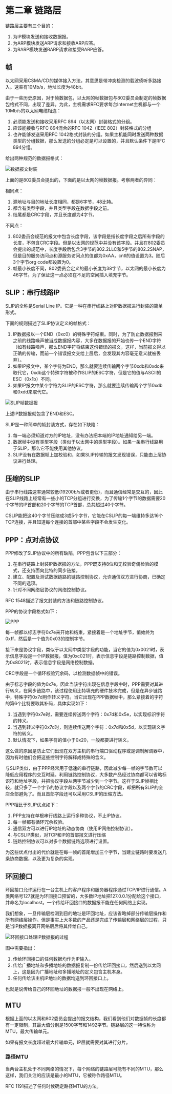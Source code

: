 # 第二章 链路层

链路层主要有三个目的：
1. 为IP模块发送和接收数据报。
2. 为ARP模块发送ARP请求和接收ARP应答。
3. 为RARP模块发送RARP请求和接受RARP应答。

## 帧

以太网采用CSMA/CD的媒体接入方法，其意思是带冲突检测的载波侦听多路接入。速率有10Mb/s，地址长度为48bit。

由于一些历史原因，对于帧数据包，以太网的帧数据包与802委员会制定的帧数据包格式不同，出现了差异。为此，主机需求RFC要求每台Internet主机都与一个10Mb/s的以太网电缆相连：

1. 必须能发送和接收采用RFC 894（以太网）封装格式的分组。
2. 应该能接收与RFC 894混合的RFC 1042（IEEE 802）封装格式的分组
3. 也许能够发送采用RFC 1042格式封装的分组。如果主机能同时发送两种数据类型的分组数据，那么发送的分组必定是可以设置的，并且默认条件下是RFC 894分组。

给出两种规范的数据报格式：

![数据报文封装](images/数据报封装.png)

上面的是802委员会提出的，下面的是以太网的帧数据报。考察两者的异同：

相同点：
1. 源地址与目的地址长度相同，都是6字节，48比特。
2. 都含有类型字段，并且类型字段在数据字段之前。
3. 结尾都是CRC字段，并且长度都为4字节。

不同点：
1. 802委员会规范的报文中包含长度字段，该字段是指长度字段之后所有字段的长度，不包含CRC字段。但是以太网的规范中并没有该字段。并且在802委员会提出的规范中，长度字段后包含3字节的802.2LLC和5字节的802.2SNAP，但是目的服务访问点和源服务访问点的值都为0xAA，cntl的值设置为3。随后3个字节org code都设置为0。
2. 帧最小长度不同，802委员会定义的最小长度为38字节，以太网的最小长度为46字节。为了保证这一点必须在不足的空间插入填充字节。


## SLIP：串行线路IP

SLIP的全称是Serial Line IP。它是一种在串行线路上对IP数据报进行封装的简单形式。

下面的规则描述了SLIP协议定义的帧格式：
1. IP数据报以一个END（0xc0）的特殊字符结束。同时，为了防止数据报到来之前的线路噪声被当成数据报内容，大多在数据报的开始也传一个END字符（如有线路噪声，那么END字符将结束这份错误的报文，这样，当前报文得以正确的传输，而前一个错误报文交给上层后，会发现其内容毫无意义就被丢弃）。
2. 如果IP报文中，某个字符为END，那么就要连续传输两个字节0xdb和0xdc来取代它，0xdb这个特殊字符被称作SLIP的ESC字符，但是它的值与ASCII的ESC（0x1b）不同。
3. 如果IP报文中某个字符为SLIP的ESC字符，那么就要连续传输两个字节0xdb和0xdd来取代它。

![SLIP帧数据报](images/SLIP帧数据报.png)

上述IP数据报就包含了END和ESC。

SLIP是一种简单的帧封装方式，存在如下缺陷：
1. 每一端必须知道对方的IP地址，没有办法把本端的IP地址通知给另一端。
2. 数据帧中没有类型字段（类似于以太网中的类型字段）。如果一条串行线路用于SLIP，那么它不能使用其他协议。
3. SLIP没有在数据帧上加校验和，如果SLIP传输的报文发现错误，只能由上层协议进行处理。

## 压缩的SLIP

由于串行线路速率通常较低(19200b/s或者更低)，而且通信经常是交互的，因此在SLIP线路上经常有一些小的TCP分组进行交换，为了传输1个字节的数据需要20个字节的IP首部和20个字节的TCP首部，总共超过40个字节。

CSLIP能把这40个字节压缩成3或5个字节，它能在CSLIP的每一端维持多达16个TCP连接，并且知道每个连接的首部中某些字段不会发生变化。

## PPP：点对点协议

PPP修改了SLIP协议中的所有缺陷，PPP包含以下三部分：

1. 在串行链路上封装IP数据报的方法，PPP既支持8位和无校验奇偶检验的模式，还支持面向比特的同步链接。
2. 建立、配置及测试数据链路的链路控制协议，允许通信双方进行协商，已确定不同的选项。
3. 针对不同网络层协议的网络控制协议。

RFC 1548描述了报文封装的方法和链路控制协议。

PPP的协议字段格式如下：

![PPP](images/PPP协议字段.png)

每一帧都以标志字符0x7e来开始和结束，紧接着是一个地址字节，值始终为0xff，然后是一个值为0x03的控制字节。

接下来是协议字段，类似于以太网中类型字段的功能，当它的值为0x0021时，表示信息字段是一个IP数据报，值为0xc021时，表示信息字段是链路控制数据，值为0x8021时，表示信息字段是网络控制数据。

CRC字段是一个循环校验冗余码，以检测数据帧中的错误。

由于标志字段的值为0x7e，因此当该字符出现在信息字段中时，PPP需要对其进行转义，在同步链路中，该过程使用比特填充的硬件技术完成，但是在异步链路中，特殊字符0x7d用作转义字符。当它出现在PPP数据帧中，那么紧接着的字符的第6个比特要取其补码，具体实现如下：

1. 当遇到字符0x7e时，需要连续传送两个字符：0x7d和0x5e，以实现标识字符的转义。
2. 当遇到转义字符0x7d时，则连续传送两个字符：0x7d和0x5d，以实现转义字符的转义。
3. 默认情况下，如果字符的值小于0x20，一般都要进行转义。

这么做的原因是防止它们出现在双方主机的串行端口驱动程序或是调制解调器中，因为有时他们会把这些控制字符解释成特殊的含义。

与SLIP类似，由于PPP经常用于低速的串行链路，因此减少每一帧的字节数可以降低应用程序的交互时延。利用链路控制协议，大多数产品经过协商都可以省略标识符和地址字段，并把协议字段从两字节减少到一个字节。这样于SLIP帧相比较，就只多了一个字节的协议字段以及两个字节的CRC字段，却把所有SLIP的全店全部避免了。而且首部字段还可以采用CSLIP的压缩方法。

PPP相比于SLIP优点如下：

1. PPP支持在单根串行线路上运行多种协议，不止IP协议。
2. 每一帧都有循环冗余校验。
3. 通信双方可以进行IP地址的动态协商（使用IP网络控制协议）。
4. 与CSLIP类似，对TCP和IP的首部报文进行压缩
5. 链路控制协议可以对多个数据链路选项进行设置。

为这些优点付出的代价就是在每一帧的首尾增加三个字节，当建立链路时要发送几条协商数据，以及更为复杂的实现。

## 环回接口

环回接口允许运行在一台主机上的客户程序和服务器程序通过TCP/IP进行通信。A类网络号127就是为环回接口预留的，大多数IP地址把127.0.0.1分配给这个接口，并命名为localhost。一个传给环回接口的数据报不能在任何网络上实现。

我们想象，一旦传输层检测到目的地址是环回地址，应该省略掉部分传输层操作和所有网络层操作。但是事实上大多数的产品还是完成了传输层和网络层的过程，只是当IP数据报离开网络层后将其传给自己。

![环回接口处理IP数据报的过程](images/环回接口处理IP数据报的过程.png)

图中需要指出：

1. 传给环回接口的任何数据均作为IP输入。
2. 传给广播地址和多播地址的数据报复制一份传给环回接口，然后送到以太网上，这是因为广播地址和多播地址的定义包含主机本身。
3. 任何传给该主机IP地址的数据均送到环回接口上。

也就是说传给自己的环回地址的数据报一般不出现在网络上。

## MTU

根据上面的以太网和802委员会提出的报文结构，我们看到他们对数据帧的长度都有一定限制，其最大值分别是1500字节和1492字节。链路层的这一特性称为MTU，最大传输单元。

如果有报文长度超过最大传输单元，IP层就需要对其进行分片。

### 路径MTU

当两台主机处于不同网络的情况下，每个网络的链路层可能有不同的MTU，那么这样，我们关注的应该是最小的MTU，它被称作路径MTU。

RFC 1191描述了任何时候确定路径MTU的方法。

